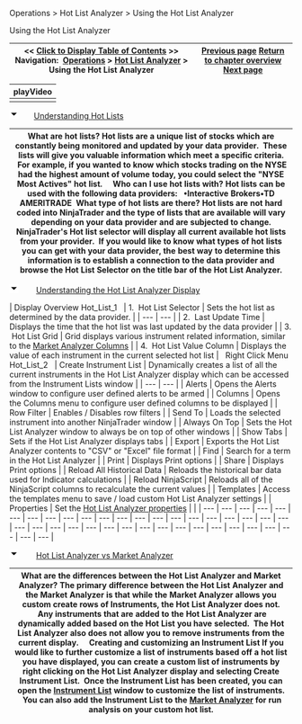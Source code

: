 ﻿


Operations \> Hot List Analyzer \> Using the Hot List Analyzer






















Using the Hot List Analyzer







| \<\< [Click to Display Table of Contents](using_the_hot_list_analyzer.md) \>\> **Navigation:**     [Operations](operations-1.md) \> [Hot List Analyzer](hot_list_analyzer-1.md) \> Using the Hot List Analyzer | [Previous page](hot_list_analyzer-1.md) [Return to chapter overview](hot_list_analyzer-1.md) [Next page](customizing_the_hot_list_analy-1.md) |
| --- | --- |
















| playVideo |
| --- |
|  |



![tog_minus](tog_minus-1.gif)       [Understanding Hot Lists](javascript:HMToggle('toggle','UnderstandingHotLists','UnderstandingHotLists_ICON'))




| What are hot lists? Hot lists are a unique list of stocks which are constantly being monitored and updated by your data provider.  These lists will give you valuable information which meet a specific criteria.  For example, if you wanted to know which stocks trading on the NYSE had the highest amount of volume today, you could select the "NYSE Most Actives" hot list.     Who can I use hot lists with? Hot lists can be used with the following data providers:   •Interactive Brokers•TD AMERITRADE  What type of hot lists are there? Hot lists are not hard coded into NinjaTrader and the type of lists that are available will vary depending on your data provider and are subjected to change. NinjaTrader's Hot list selector will display all current available hot lists from your provider.  If you would like to know what types of hot lists you can get with your data provider, the best way to determine this information is to establish a connection to the data provider and browse the Hot List Selector on the title bar of the Hot List Analyzer. |
| --- |



![tog_minus](tog_minus-1.gif)        [Understanding the Hot List Analyzer Display](javascript:HMToggle('toggle','UnderstandingTheHotListAnalyzerDisplay','UnderstandingTheHotListAnalyzerDisplay_ICON'))




| Display Overview Hot_List_1     | 1\.  Hot List Selector | Sets the hot list as determined by the data provider. | | --- | --- | | 2\.  Last Update Time | Displays the time that the hot list was last updated by the data provider | | 3\.  Hot List Grid | Grid displays various instrument related information, similar to the [Market Analyzer Columns](market_analyzer_column-1.md) | | 4\.  Hot List Value Column | Displays the value of each instrument in the current selected hot list |      Right Click Menu Hot_List_2     | Create Instrument List | Dynamically creates a list of all the current instruments in the Hot List Analyzer display which can be accessed from the Instrument Lists window | | --- | --- | | Alerts | Opens the Alerts window to configure user defined alerts to be armed | | Columns | Opens the Columns menu to configure user defined columns to be displayed | | Row Filter | Enables / Disables row filters | | Send To | Loads the selected instrument into another NinjaTrader window | | Always On Top | Sets the Hot List Analyzer window to always be on top of other windows | | Show Tabs | Sets if the Hot List Analyzer displays tabs | | Export | Exports the Hot List Analyzer contents to "CSV" or "Excel" file format | | Find | Search for a term in the Hot List Analyzer | | Print | Displays Print options | | Share | Displays Print options | | Reload All Historical Data | Reloads the historical bar data used for Indicator calculations | | Reload NinjaScript | Reloads all of the NinjaScript columns to recalculate the current values | | Templates | Access the templates menu to save / load custom Hot List Analyzer settings | | Properties | Set the [Hot List Analyzer properties](hot_list_analyzer_properties-1.md) | |
| --- | --- | --- | --- | --- | --- | --- | --- | --- | --- | --- | --- | --- | --- | --- | --- | --- | --- | --- | --- | --- | --- | --- | --- | --- | --- | --- | --- | --- | --- | --- | --- | --- | --- | --- | --- | --- | --- | --- |



![tog_minus](tog_minus-1.gif)        [Hot List Analyzer vs Market Analyzer](javascript:HMToggle('toggle','HotListAnalyzerVsMarketAnalyzer','HotListAnalyzerVsMarketAnalyzer_ICON'))




| What are the differences between the Hot List Analyzer and Market Analyzer? The primary difference between the Hot List Analyzer and the Market Analyzer is that while the Market Analyzer allows you custom create rows of Instruments, the Hot List Analyzer does not.  Any instruments that are added to the Hot List Analyzer are dynamically added based on the Hot List you have selected.  The Hot List Analyzer also does not allow you to remove instruments from the current display.     Creating and customizing an Instrument List If you would like to further customize a list of instruments based off a hot list you have displayed, you can create a custom list of instruments by right clicking on the Hot List Analyzer display and selecting Create Instrument List.  Once the Instrument List has been created, you can open the [Instrument List](instrument_lists-1.md) window to customize the list of instruments.  You can also add the Instrument List to the [Market Analyzer](market_analyzer-1.md) for run analysis on your custom hot list. |
| --- |











